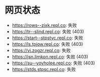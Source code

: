 # 网页状态
- https://rows--zixk.repl.co: 失败
- https://tr--slind.repl.co: 失败 (403)
- https://start--stpstyc.repl.co: 失败
- https://ls.tpjow.repl.co: 失败 (403)
- https://vi.zogzr.repl.co: 失败
- https://jsn.limkon.repl.co: 失败 (403)
- https://su--yoyholee.repl.co: 失败 (403)
- https://stds.stpsc.repl.co: 失败
